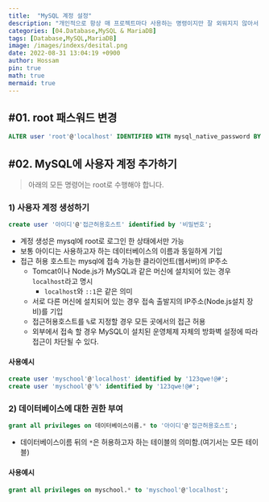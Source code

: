 ```yaml
---
title:  "MySQL 계정 설정"
description: "개인적으로 항상 매 프로젝트마다 사용하는 명령이지만 잘 외워지지 않아서 매번 자료를 참고해야 하는 내용입니다."
categories: [04.Database,MySQL & MariaDB]
tags: [Database,MySQL,MariaDB]
image: /images/indexs/desital.png
date: 2022-08-31 13:04:19 +0900
author: Hossam
pin: true
math: true
mermaid: true
---
```


## #01. root 패스워드 변경

```sql
ALTER user 'root'@'localhost' IDENTIFIED WITH mysql_native_password BY '변경 비밀번호';
```

## #02. MySQL에 사용자 계정 추가하기

> 아래의 모든 명령어는 root로 수행해야 합니다.

### 1) 사용자 계정 생성하기

```sql
create user '아이디'@'접근허용호스트' identified by '비밀번호';
```

- 계정 생성은 mysql에 root로 로그인 한 상태에서만 가능
- 보통 아이디는 사용하고자 하는 데이터베이스의 이름과 동일하게 기입
- 접근 허용 호스트는 mysql에 접속 가능한 클라이언트(웹서버)의 IP주소
	- Tomcat이나 Node.js가 MySQL과 같은 머신에 설치되어 있는 경우 `localhost`라고 명시
		- `localhost`와 `::1`은 같은 의미
	- 서로 다른 머신에 설치되어 있는 경우 접속 출발지의 IP주소(Node.js설치 장비)를 기입
	- 접근허용호스트를 `%`로 지정할 경우 모든 곳에서의 접근 허용
	- 외부에서 접속 할 경우 MySQL이 설치된 운영체제 자체의 방화벽 설정에 따라 접근이 차단될 수 있다.

#### 사용예시

```sql
create user 'myschool'@'localhost' identified by '123qwe!@#';
create user 'myschool'@'%' identified by '123qwe!@#';
```

### 2) 데이터베이스에 대한 권한 부여

```sql
grant all privileges on 데이터베이스이름.* to '아이디'@'접근허용호스트';
```

- 데이터베이스이름 뒤의 `*`은 허용하고자 하는 테이블의 의미함.(여기서는 모든 테이블)

#### 사용예시

```sql
grant all privileges on myschool.* to 'myschool'@'localhost';
```
